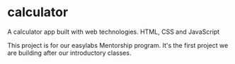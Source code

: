 # calculator
A calculator app built with web technologies. HTML, CSS and JavaScript

This project is for our easylabs Mentorship program. 
It's the first project we are building after our introductory classes.
